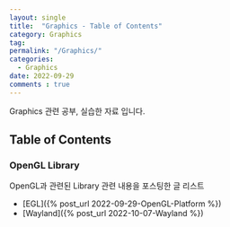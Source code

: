 ```yaml
---
layout: single
title:  "Graphics - Table of Contents"
category: Graphics
tag: 
permalink: "/Graphics/"
categories:
  - Graphics
date: 2022-09-29
comments : true
---
```


Graphics 관련 공부, 실습한 자료 입니다.

## Table of Contents
### OpenGL Library
OpenGL과 관련된 Library 관련 내용을 포스팅한 글 리스트
* [EGL]({% post_url 2022-09-29-OpenGL-Platform %})
* [Wayland]({% post_url 2022-10-07-Wayland %})

